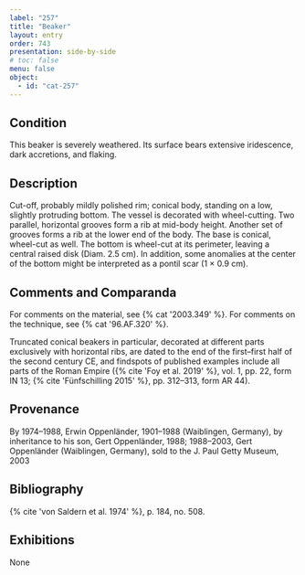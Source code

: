 ```yaml
---
label: "257"
title: "Beaker"
layout: entry
order: 743
presentation: side-by-side
# toc: false
menu: false
object:
  - id: "cat-257"
---
```


## Condition

This beaker is severely weathered. Its surface bears extensive iridescence, dark accretions, and flaking.

## Description

Cut-off, probably mildly polished rim; conical body, standing on a low, slightly protruding bottom. The vessel is decorated with wheel-cutting. Two parallel, horizontal grooves form a rib at mid-body height. Another set of grooves forms a rib at the lower end of the body. The base is conical, wheel-cut as well. The bottom is wheel-cut at its perimeter, leaving a central raised disk (Diam. 2.5 cm). In addition, some anomalies at the center of the bottom might be interpreted as a pontil scar (1 × 0.9 cm).

## Comments and Comparanda

For comments on the material, see {% cat '2003.349' %}. For comments on the technique, see {% cat '96.AF.320' %}.

Truncated conical beakers in particular, decorated at different parts exclusively with horizontal ribs, are dated to the end of the first–first half of the second century CE, and findspots of published examples include all parts of the Roman Empire ({% cite 'Foy et al. 2019' %}, vol. 1, pp. 22, form IN 13; {% cite 'Fünfschilling 2015' %}, pp. 312–313, form AR 44).

## Provenance

By 1974–1988, Erwin Oppenländer, 1901–1988 (Waiblingen, Germany), by inheritance to his son, Gert Oppenländer, 1988; 1988–2003, Gert Oppenländer (Waiblingen, Germany), sold to the J. Paul Getty Museum, 2003

## Bibliography

{% cite 'von Saldern et al. 1974' %}, p. 184, no. 508.

## Exhibitions

None
